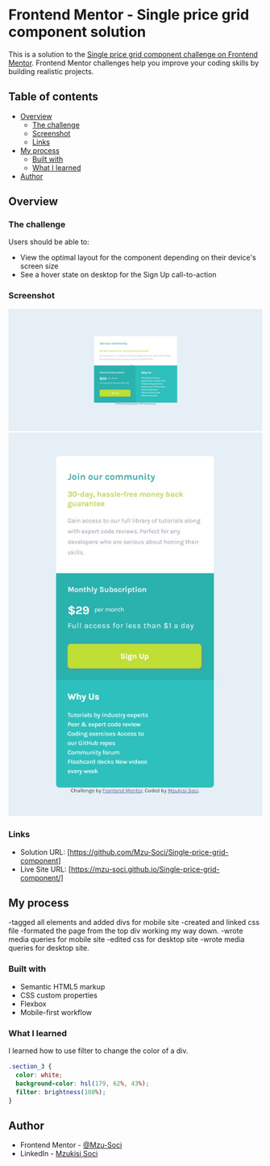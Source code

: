 # Frontend Mentor - Single price grid component solution

This is a solution to the [Single price grid component challenge on Frontend Mentor](https://www.frontendmentor.io/challenges/single-price-grid-component-5ce41129d0ff452fec5abbbc). Frontend Mentor challenges help you improve your coding skills by building realistic projects. 

## Table of contents

- [Overview](#overview)
  - [The challenge](#the-challenge)
  - [Screenshot](#screenshot)
  - [Links](#links)
- [My process](#my-process)
  - [Built with](#built-with)
  - [What I learned](#what-i-learned)
- [Author](#author)

## Overview

### The challenge

Users should be able to:

- View the optimal layout for the component depending on their device's screen size
- See a hover state on desktop for the Sign Up call-to-action

### Screenshot

![Desktop Site](Screenshot_Desktop.jpg)
![Mobile Site](Screenshot_Mobile.jpg)

### Links

- Solution URL: [https://github.com/Mzu-Soci/Single-price-grid-component]
- Live Site URL: [https://mzu-soci.github.io/Single-price-grid-component/]

## My process

-tagged all elements and added divs for mobile site
-created and linked css file
-formated the page from the top div working my way down.
-wrote media queries for mobile site
-edited css for desktop site
-wrote media queries for desktop site.

### Built with

- Semantic HTML5 markup
- CSS custom properties
- Flexbox
- Mobile-first workflow

### What I learned

I learned how to use filter to change the color of a div. 

```css
.section_3 {
  color: white;
  background-color: hsl(179, 62%, 43%);
  filter: brightness(108%);
}
```

## Author

- Frontend Mentor - [@Mzu-Soci](https://www.frontendmentor.io/profile/Mzu-Soci)
- LinkedIn - [Mzukisi Soci](https://www.linkedin.com/in/mzukisi-soci-308521140/)